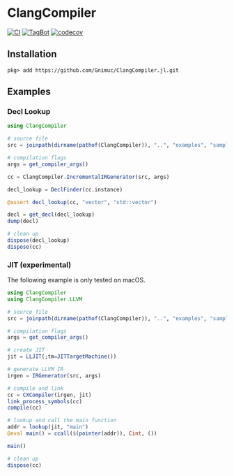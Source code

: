 # ClangCompiler

[![CI](https://github.com/Gnimuc/ClangCompiler.jl/actions/workflows/CI.yml/badge.svg)](https://github.com/Gnimuc/ClangCompiler.jl/actions/workflows/CI.yml)
[![TagBot](https://github.com/Gnimuc/ClangCompiler.jl/actions/workflows/TagBot.yml/badge.svg)](https://github.com/Gnimuc/ClangCompiler.jl/actions/workflows/TagBot.yml)
[![codecov](https://codecov.io/gh/Gnimuc/ClangCompiler.jl/branch/master/graph/badge.svg)](https://codecov.io/gh/Gnimuc/ClangCompiler.jl)

## Installation

```
pkg> add https://github.com/Gnimuc/ClangCompiler.jl.git
```

## Examples

### Decl Lookup

```julia
using ClangCompiler

# source file
src = joinpath(dirname(pathof(ClangCompiler)), "..", "examples", "sample.cpp")

# compilation flags
args = get_compiler_args()

cc = ClangCompiler.IncrementalIRGenerator(src, args)

decl_lookup = DeclFinder(cc.instance)

@assert decl_lookup(cc, "vector", "std::vector")

decl = get_decl(decl_lookup)
dump(decl)

# clean up
dispose(decl_lookup)
dispose(cc)
```

### JIT (experimental)

The following example is only tested on macOS.

```julia
using ClangCompiler
using ClangCompiler.LLVM

# source file
src = joinpath(dirname(pathof(ClangCompiler)), "..", "examples", "sample.cpp")

# compilation flags
args = get_compiler_args()

# create JIT
jit = LLJIT(;tm=JITTargetMachine())

# generate LLVM IR
irgen = IRGenerator(src, args)

# compile and link
cc = CXCompiler(irgen, jit)
link_process_symbols(cc)
compile(cc)

# lookup and call the main function 
addr = lookup(jit, "main")
@eval main() = ccall($(pointer(addr)), Cint, ())

main()

# clean up
dispose(cc)
```
